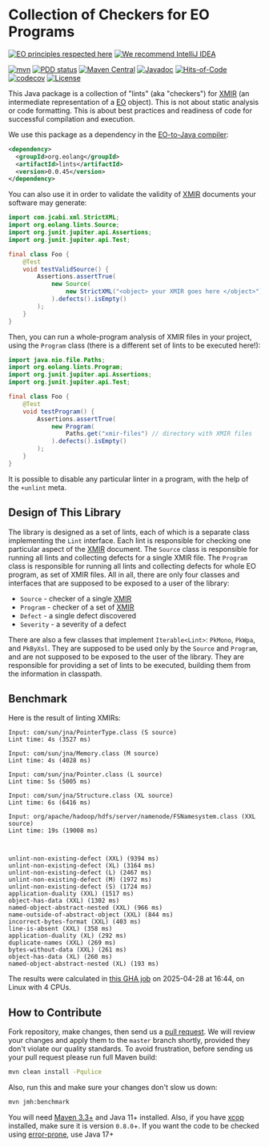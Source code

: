 # Collection of Checkers for EO Programs

[![EO principles respected here](https://www.elegantobjects.org/badge.svg)](https://www.elegantobjects.org)
[![We recommend IntelliJ IDEA](https://www.elegantobjects.org/intellij-idea.svg)](https://www.jetbrains.com/idea/)

[![mvn](https://github.com/objectionary/lints/actions/workflows/mvn.yml/badge.svg)](https://github.com/objectionary/lints/actions/workflows/mvn.yml)
[![PDD status](https://www.0pdd.com/svg?name=objectionary/lints)](https://www.0pdd.com/p?name=objectionary/lints)
[![Maven Central](https://img.shields.io/maven-central/v/org.eolang/lints.svg)](https://maven-badges.herokuapp.com/maven-central/org.eolang/lints)
[![Javadoc](https://www.javadoc.io/badge/org.eolang/lints.svg)](https://www.javadoc.io/doc/org.eolang/lints)
[![Hits-of-Code](https://hitsofcode.com/github/objectionary/lints)](https://hitsofcode.com/view/github/objectionary/lints)
[![codecov](https://codecov.io/gh/objectionary/lints/graph/badge.svg?token=EdyMcrEuxc)](https://codecov.io/gh/objectionary/lints)
[![License](https://img.shields.io/badge/license-MIT-green.svg)](https://github.com/objectionary/lints/blob/master/LICENSE.txt)

This Java package is a collection of "lints" (aka "checkers") for
[XMIR] (an intermediate representation of a
[EO] object). This is not about static analysis or code
formatting. This is about best practices and readiness of code
for successful compilation and execution.

We use this package as a dependency in the
[EO-to-Java compiler][EO]:

```xml
<dependency>
  <groupId>org.eolang</groupId>
  <artifactId>lints</artifactId>
  <version>0.0.45</version>
</dependency>
```

You can also use it in order to validate the validity
of [XMIR] documents your software may generate:

```java
import com.jcabi.xml.StrictXML;
import org.eolang.lints.Source;
import org.junit.jupiter.api.Assertions;
import org.junit.jupiter.api.Test;

final class Foo {
    @Test
    void testValidSource() {
        Assertions.assertTrue(
            new Source(
                new StrictXML("<object> your XMIR goes here </object>")
            ).defects().isEmpty()
        );
    }
}
```

Then, you can run a whole-program analysis of XMIR files
in your project, using the `Program` class (there is a
different set of lints to be executed here!):

```java
import java.nio.file.Paths;
import org.eolang.lints.Program;
import org.junit.jupiter.api.Assertions;
import org.junit.jupiter.api.Test;

final class Foo {
    @Test
    void testProgram() {
        Assertions.assertTrue(
            new Program(
                Paths.get("xmir-files") // directory with XMIR files
            ).defects().isEmpty()
        );
    }
}
```

It is possible to disable any particular linter in a program,
with the help of the `+unlint` meta.

## Design of This Library

The library is designed as a set of lints, each of which
is a separate class implementing the `Lint` interface.
Each lint is responsible for checking one particular aspect
of the [XMIR] document. The `Source` class is responsible for
running all lints and collecting defects for a single XMIR file.
The `Program` class is responsible for running all lints and
collecting defects for whole EO program, as set of XMIR files. All in all,
there are only four classes and interfaces that are supposed to
be exposed to a user of the library:

* `Source` - checker of a single [XMIR]
* `Program` - checker of a set of [XMIR]
* `Defect` - a single defect discovered
* `Severity` - a severity of a defect

There are also a few classes that implement `Iterable<Lint>`:
`PkMono`, `PkWpa`, and `PkByXsl`.
They are supposed to be used only by the `Source` and `Program`,
and are not supposed to be exposed to the user of the library.
They are responsible for providing a set of lints to be executed,
building them from the information in classpath.

## Benchmark

Here is the result of linting XMIRs:

<!-- benchmark_begin -->
```text
Input: com/sun/jna/PointerType.class (S source)
Lint time: 4s (3527 ms)

Input: com/sun/jna/Memory.class (M source)
Lint time: 4s (4028 ms)

Input: com/sun/jna/Pointer.class (L source)
Lint time: 5s (5005 ms)

Input: com/sun/jna/Structure.class (XL source)
Lint time: 6s (6416 ms)

Input: org/apache/hadoop/hdfs/server/namenode/FSNamesystem.class (XXL source)
Lint time: 19s (19008 ms)



unlint-non-existing-defect (XXL) (9394 ms)
unlint-non-existing-defect (XL) (3164 ms)
unlint-non-existing-defect (L) (2467 ms)
unlint-non-existing-defect (M) (1972 ms)
unlint-non-existing-defect (S) (1724 ms)
application-duality (XXL) (1517 ms)
object-has-data (XXL) (1302 ms)
named-object-abstract-nested (XXL) (966 ms)
name-outside-of-abstract-object (XXL) (844 ms)
incorrect-bytes-format (XXL) (403 ms)
line-is-absent (XXL) (358 ms)
application-duality (XL) (292 ms)
duplicate-names (XXL) (269 ms)
bytes-without-data (XXL) (261 ms)
object-has-data (XL) (260 ms)
named-object-abstract-nested (XL) (193 ms)
```

The results were calculated in [this GHA job][benchmark-gha]
on 2025-04-28 at 16:44,
on Linux with 4 CPUs.
<!-- benchmark_end -->

## How to Contribute

Fork repository, make changes, then send us
a [pull request](https://www.yegor256.com/2014/04/15/github-guidelines.html).
We will review your changes and apply them to the `master` branch shortly,
provided they don't violate our quality standards. To avoid frustration,
before sending us your pull request please run full Maven build:

```bash
mvn clean install -Pqulice
```

Also, run this and make sure your changes don't slow us down:

```bash
mvn jmh:benchmark
```

You will need [Maven 3.3+](https://maven.apache.org) and Java 11+ installed.
Also, if you have [xcop](https://github.com/yegor256/xcop) installed, make sure
it is version `0.8.0`+.
If you want the code to be checked using
[error-prone](https://errorprone.info/), use Java 17+

[XMIR]: https://news.eolang.org/2022-11-25-xmir-guide.html
[EO]: https://www.eolang.org
[benchmark-gha]: https://github.com/objectionary/lints/actions/runs/14713088694
